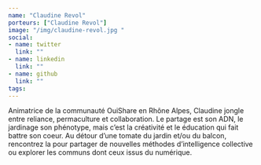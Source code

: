 ```yaml
---
name: "Claudine Revol"
porteurs: ["Claudine Revol"]
image: "/img/claudine-revol.jpg "
social:
- name: twitter
  link: ""
- name: linkedin
  link: ""
- name: github
  link: ""
tags:
---
```

Animatrice de la communauté OuiShare en Rhône Alpes, Claudine jongle entre reliance, permaculture et collaboration. Le partage est son ADN, le jardinage son phénotype, mais c’est la créativité et le éducation qui fait battre son coeur. Au détour d’une tomate du jardin et/ou du balcon, rencontrez la pour partager de nouvelles méthodes d’intelligence collective ou explorer les communs dont ceux issus du numérique.
